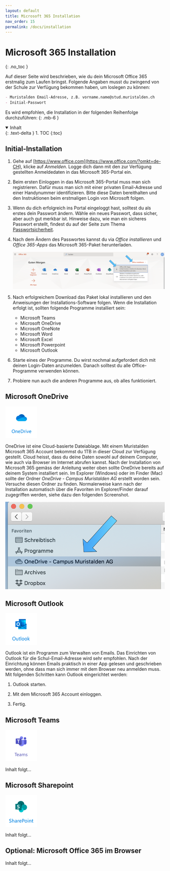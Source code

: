 ```yaml
---
layout: default
title: Microsoft 365 Installation 
nav_order: 15
permalink: /docs/installation
---
```


# Microsoft 365 Installation 
{: .no_toc }

Auf dieser Seite wird beschrieben, wie du dein Microsoft Office 365 erstmalig zum Laufen bringst. Folgende Angaben musst du zwingend von der Schule zur Verfügung bekommen haben, um loslegen zu können:

```markdown
- Muristalden Email-Adresse, z.B. vorname.name@stud.muristalden.ch
- Initial-Passwort
```

Es wird empfohlen, die Installation in der folgenden Reihenfolge durchzuführen: 
{: .mb-6 }

<details open markdown="block">
  <summary>
    Inhalt
  </summary>
  {: .text-delta }
1. TOC
{:toc}
</details>

## Initial-Installation

1. Gehe auf [https://www.office.com](https://www.office.com/?omkt=de-CH), klicke auf _Anmelden_. Logge dich dann mit den zur Verfügung gestellten Anmeldedaten in das Microsoft 365-Portal ein.  

2. Beim ersten Einloggen in das Microsoft 365-Portal muss man sich registrieren. Dafür muss man sich mit einer privaten Email-Adresse und einer Handynummer identifizieren. Bitte diese Daten bereithalten und den Instruktionen beim erstmaligen Login von Microsoft folgen. 

3. Wenn du dich erfolgreich ins Portal eingeloggt hast, solltest du als erstes dein Passwort ändern. Wähle ein neues Passwort, dass sicher, aber auch gut merkbar ist. Hinweise dazu, wie man ein sicheres Passwort erstellt, findest du auf der Seite zum Thema [Passwortsicherheit](../docs/defence/passwoerter).

4. Nach dem Ändern des Passwortes kannst du via _Office installieren_ und _Office 365-Apps_ das Microsoft 365-Paket herunterladen.

    ![docs/img/download.png](../docs/img/download.png "Download")

5. Nach erfolgreichem Download das Paket lokal installieren und den Anweisungen der Installations-Software folgen. Wenn die Installation erfolgt ist, sollten folgende Programme installiert sein:
    
    - Microsoft Teams
    - Microsoft OneDrive
    - Microsoft OneNote
    - Microsoft Word
    - Microsoft Excel
    - Microsoft Powerpoint
    - Microsoft Outlook

6. Starte eines der Programme. Du wirst nochmal aufgefordert dich mit deinen Login-Daten anzumelden. Danach solltest du alle Office-Programme verwenden können. 

7. Probiere nun auch die anderen Programme aus, ob alles funktioniert. 

## Microsoft OneDrive

![docs/img/logos/logo_onedrive.png](../docs/img/logos/logo_onedrive.png "OneDrive")

OneDrive ist eine Cloud-basierte Dateiablage. Mit einem Muristalden Microsoft 365 Account bekommst du 1TB in dieser Cloud zur Verfügung gestellt. Cloud heisst, dass du deine Daten sowohl auf deinem Computer, wie auch via Browser im Internet abrufen kannst. Nach der Installation von Microsoft 365 gemäss der Anleitung weiter oben sollte OneDrive bereits auf deinem System installiert sein. Im Explorer (Windows) oder im Finder (Mac) sollte der Ordner *OneDrive - Campus Muristalden AG* erstellt worden sein. Versuche diesen Ordner zu finden. Normalerweise kann nach der Installation automatisch über die Favoriten im Explorer/Finder darauf zugegriffen werden, siehe dazu den folgenden Screenshot. 

![docs/img/onedrive.png](../docs/img/onedrive.png "OneDrive")


## Microsoft Outlook

![docs/img/logos/logo_outlook.png](../docs/img/logos/logo_outlook.png "Outlook")

Outlook ist ein Programm zum Verwalten von Emails. Das Einrichten von Outlook für die Schul-Email-Adresse wird sehr empfohlen. Nach der Einrichtung können Emails praktisch in einer App gelesen und geschrieben werden, ohne dass man sich immer mit dem Browser neu anmelden muss. Mit folgenden Schritten kann Outlook eingerichtet werden: 

1. Outlook starten.

2. Mit dem Microsoft 365 Account einloggen.

3. Fertig. 

## Microsoft Teams

![docs/img/logos/logo_teams.png](../docs/img/logos/logo_teams.png "Teams")

Inhalt folgt...

## Microsoft Sharepoint

![docs/img/logos/logo_Sharepoint.png](../docs/img/logos/logo_sharepoint.png "Sharepoint")

Inhalt folgt...


## Optional: Microsoft Office 365 im Browser

Inhalt folgt...